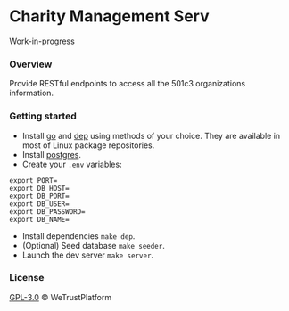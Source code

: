 # Charity Management Serv
Work-in-progress


### Overview
Provide RESTful endpoints to access all the 501c3 organizations information.


### Getting started
- Install [go](https://golang.org/) and [dep](https://golang.github.io/dep/docs/installation.html) using methods of your choice.  They are available in most of Linux package repositories.
- Install [postgres](https://www.postgresql.org/download/).
- Create your `.env` variables:
```
export PORT=
export DB_HOST=
export DB_PORT=
export DB_USER=
export DB_PASSWORD=
export DB_NAME=
```
- Install dependencies `make dep`.
- (Optional) Seed database `make seeder`.
- Launch the dev server `make server`.


### License
[GPL-3.0](https://www.gnu.org/licenses/gpl-3.0.txt) &copy; WeTrustPlatform
